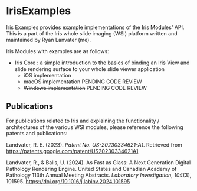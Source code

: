 # IrisExamples

Iris Examples provides example implementations of the Iris Modules' API. 
This is a part of the Iris whole slide imaging (WSI) platform written and maintained by Ryan Lanvater (me). 

Iris Modules with examples are as follows:

 - Iris Core : a simple introduction to the basics of binding an Iris View and slide rendering surface to your whole slide viewer application
	 - iOS implementation
	 - ~~macOS implementation~~ PENDING CODE REVIEW
	 - ~~Windows implementation~~ PENDING CODE REVIEW

## Publications
For publications related to Iris and explaining the functionality / architectures of the various WSI modules, please reference the following patents and publications:

Landvater, R. E. (2023).  _Patent No. US-20230334621-A1_. Retrieved from https://patents.google.com/patent/US20230334621A1

Landvater, R., & Balis, U. (2024). As Fast as Glass: A Next Generation Digital Pathology Rendering Engine. United States and Canadian Academy of Pathology 113th Annual Meeting Abstracts.  _Laboratory Investigation_,  _104_(3), 101595. https://doi.org/10.1016/j.labinv.2024.101595
